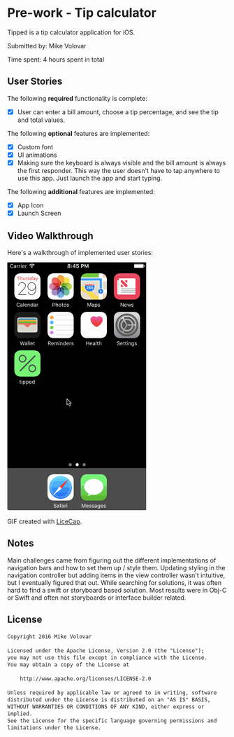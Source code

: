 # Pre-work - Tip calculator

Tipped is a tip calculator application for iOS.

Submitted by: Mike Volovar

Time spent: 4 hours spent in total

## User Stories

The following **required** functionality is complete:
* [X] User can enter a bill amount, choose a tip percentage, and see the tip and total values.

The following **optional** features are implemented:
* [X] Custom font
* [X] UI animations
* [X] Making sure the keyboard is always visible and the bill amount is always the first responder. This way the user doesn't have to tap anywhere to use this app. Just launch the app and start typing.

The following **additional** features are implemented:

- [X] App Icon
- [X] Launch Screen

## Video Walkthrough 

Here's a walkthrough of implemented user stories:

<a href="https://github.com/volovar/tipped_app/blob/master/demo/tipped_demo.gif" target="_blank"><img src='/demo/tipped_demo.gif' title='Video Walkthrough' width='' alt='Video Walkthrough' /></a>

GIF created with [LiceCap](http://www.cockos.com/licecap/).

## Notes

Main challenges came from figuring out the different implementations of navigation bars and how to set them up / style them.
Updating styling in the navigation controller but adding items in the view controller wasn't intuitive, but I eventually figured that out.
While searching for solutions, it was often hard to find a swift or storyboard based solution. Most results were in Obj-C or Swift and often not storyboards or interface builder related. 

## License

    Copyright 2016 Mike Volovar

    Licensed under the Apache License, Version 2.0 (the "License");
    you may not use this file except in compliance with the License.
    You may obtain a copy of the License at

        http://www.apache.org/licenses/LICENSE-2.0

    Unless required by applicable law or agreed to in writing, software
    distributed under the License is distributed on an "AS IS" BASIS,
    WITHOUT WARRANTIES OR CONDITIONS OF ANY KIND, either express or implied.
    See the License for the specific language governing permissions and
    limitations under the License.
